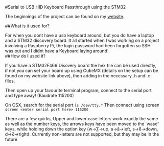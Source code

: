 #Serial to USB HID Keyboard Passthrough using the STM32

The beginnings of the project can be found on my [website](https://www.bond-ee.com/serial-to-hid-keyboard-passthrough).   

##What is it used for?

For when you dont have a usb keyboard around, but you do have a laptop and a STM32 discovery board. It all started when I was working on a project involving a Raspberry Pi, the login password had been forgotten so SSH was out and I didnt have a Keyboard laying around!  
##How do I used it?

If you have a STM32F469 Disovery board the hex file can be used directly, if not you can set your board up using CubeMX (details on the setup can be found on my website link above), then adding in the necessary .h and .c files. 
 
Then open up your favourite terminal program, connect to the serial port and type away! (Baudrate 115200)

On OSX, search for the serial port
`` ls /dev/tty.* ``
Then connect using screen
`` screen <enter serial port here> 115200 ``
	
There are a few quirks, Upper and lower case letters work exactly the same as well as the number keys, the arrows keys have been moved to the 'wasd' keys, while holding down the option key (w->∑->up, a->å->left, s->ß->down, d->∂->right). Currently non-letters are not supported, but they may be in the future.



